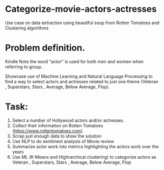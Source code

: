 # Categorize-movie-actors-actresses
Use case on data extraction using beautiful soup from Rotten Tomatoes and Clustering algorithms 

# Problem definition.
Kindle Note the word "actor" is used for both men and women when referring to group.

Showcase use of Machine Learning and Natural Language Processing to find a way to select actors and actresses related to just one theme (Veteran , Superstars, Stars , Average, Below Average, Flop). 

# Task:

1. Select a number of Hollywood actors and/or actresses.
2. Collect their information on Rotten Tomatoes (https://www.rottentomatoes.com).
3. Scrap just enough data to show the solution
4. Use NLP to do sentiment analysis of Movie review
5. Summarize actor work into metrics highlighting the actors work over the years
6. Use ML (K-Means and Highrarchical clustering) to categorize actors as Veteran , Superstars, Stars , Average, Below Average, Flop
